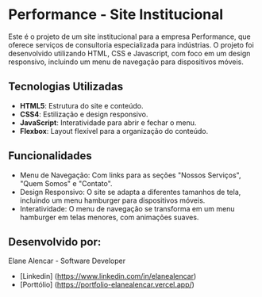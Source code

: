 # Performance - Site Institucional


Este é o projeto de um site institucional para a empresa Performance, que oferece serviços de consultoria especializada para indústrias. O projeto foi desenvolvido utilizando HTML, CSS e Javascript, com foco em um design responsivo, incluindo um menu de navegação para dispositivos móveis.


## Tecnologias Utilizadas

- **HTML5**: Estrutura do site e conteúdo.
- **CSS4**: Estilização e design responsivo.
- **JavaScript**: Interatividade para abrir e fechar o menu.
- **Flexbox**: Layout flexível para a organização do conteúdo.


## Funcionalidades

- Menu de Navegação: Com links para as seções "Nossos Serviços", "Quem Somos" e "Contato".  
- Design Responsivo: O site se adapta a diferentes tamanhos de tela, incluindo um menu hamburger para dispositivos móveis.
- Interatividade: O menu de navegação se transforma em um menu hamburger em telas menores, com animações suaves.

## Desenvolvido por:

Elane Alencar - Software Developer
- [Linkedin] (https://www.linkedin.com/in/elanealencar)
- [Porttólio] (https://portfolio-elanealencar.vercel.app/)